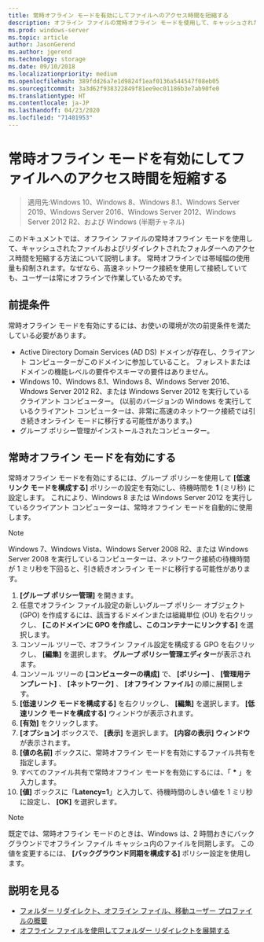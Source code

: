 ```yaml
---
title: 常時オフライン モードを有効にしてファイルへのアクセス時間を短縮する
description: オフライン ファイルの常時オフライン モードを使用して、キャッシュされたファイルおよびリダイレクトされたフォルダーへのアクセス時間を短縮する方法。
ms.prod: windows-server
ms.topic: article
author: JasonGerend
ms.author: jgerend
ms.technology: storage
ms.date: 09/10/2018
ms.localizationpriority: medium
ms.openlocfilehash: 389fdd26a7e1d9824f1eaf0136a544547f08eb05
ms.sourcegitcommit: 3a3d62f938322849f81ee9ec01186b3e7ab90fe0
ms.translationtype: HT
ms.contentlocale: ja-JP
ms.lasthandoff: 04/23/2020
ms.locfileid: "71401953"
---
```

# <a name="enable-always-offline-mode-for-faster-access-to-files"></a>常時オフライン モードを有効にしてファイルへのアクセス時間を短縮する

>適用先:Windows 10、Windows 8、Windows 8.1、Windows Server 2019、Windows Server 2016、Windows Server 2012、Windows Server 2012 R2、および Windows (半期チャネル)

このドキュメントでは、オフライン ファイルの常時オフライン モードを使用して、キャッシュされたファイルおよびリダイレクトされたフォルダーへのアクセス時間を短縮する方法について説明します。 常時オフラインでは帯域幅の使用量も抑制されます。なぜなら、高速ネットワーク接続を使用して接続していても、ユーザーは常にオフラインで作業しているためです。

## <a name="prerequisites"></a>前提条件

常時オフライン モードを有効にするには、お使いの環境が次の前提条件を満たしている必要があります。

- Active Directory Domain Services (AD DS) ドメインが存在し、クライアント コンピューターがこのドメインに参加していること。 フォレストまたはドメインの機能レベルの要件やスキーマの要件はありません。
- Windows 10、Windows 8.1、Windows 8、Windows Server 2016、Wndows Server 2012 R2、または Windows Server 2012 を実行しているクライアント コンピューター。 (以前のバージョンの Windows を実行しているクライアント コンピューターは、非常に高速のネットワーク接続では引き続きオンライン モードに移行する可能性があります。)
- グループ ポリシー管理がインストールされたコンピューター。

## <a name="enable-always-offline-mode"></a>常時オフライン モードを有効にする

常時オフライン モードを有効にするには、グループ ポリシーを使用して **[低速リンク モードを構成する]** ポリシーの設定を有効にし、待機時間を **1** (ミリ秒) に設定します。 これにより、Windows 8 または Windows Server 2012 を実行しているクライアント コンピューターは、常時オフライン モードを自動的に使用します。

>[!NOTE]
>Windows 7、Windows Vista、Windows Server 2008 R2、または Windows Server 2008 を実行しているコンピューターは、ネットワーク接続の待機時間が 1 ミリ秒を下回ると、引き続きオンライン モードに移行する可能性があります。

1. **[グループ ポリシー管理]** を開きます。
2. 任意でオフライン ファイル設定の新しいグループ ポリシー オブジェクト (GPO) を作成するには、該当するドメインまたは組織単位 (OU) を右クリックし、 **[このドメインに GPO を作成し、このコンテナーにリンクする]** を選択します。
3. コンソール ツリーで、オフライン ファイル設定を構成する GPO を右クリックし、 **[編集]** を選択します。 **グループ ポリシー管理エディター**が表示されます。
4. コンソール ツリーの **[コンピューターの構成]** で、 **[ポリシー]** 、 **[管理用テンプレート]** 、 **[ネットワーク]** 、 **[オフライン ファイル]** の順に展開します。
5. **[低速リンク モードを構成する]** を右クリックし、 **[編集]** を選択します。 **[低速リンク モードを構成する]** ウィンドウが表示されます。
6. **[有効]** をクリックします。
7. **[オプション]** ボックスで、 **[表示]** を選択します。 **[内容の表示] ウィンドウ**が表示されます。
8. **[値の名前]** ボックスに、常時オフライン モードを有効にするファイル共有を指定します。
9. すべてのファイル共有で常時オフライン モードを有効にするには、「 **\*** 」を入力します。
10. **[値]** ボックスに「**Latency=1**」と入力して、待機時間のしきい値を 1 ミリ秒に設定し、 **[OK]** を選択します。

>[!NOTE]
>既定では、常時オフライン モードのときは、Windows は、2 時間おきにバックグラウンドでオフライン ファイル キャッシュ内のファイルを同期します。 この値を変更するには、 **[バックグラウンド同期を構成する]** ポリシー設定を使用します。

## <a name="more-information"></a>説明を見る

* [フォルダー リダイレクト、オフライン ファイル、移動ユーザー プロファイルの概要](folder-redirection-rup-overview.md)
* [オフライン ファイルを使用してフォルダー リダイレクトを展開する](deploy-folder-redirection.md)
